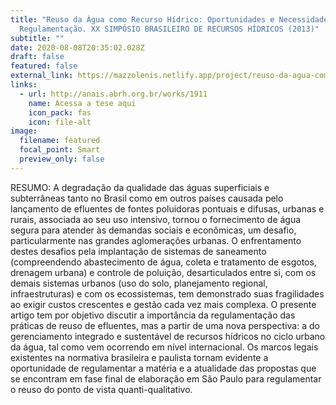 ```yaml
---
title: "Reuso da Água como Recurso Hídrico: Oportunidades e Necessidade de
  Regulamentação. XX SIMPÓSIO BRASILEIRO DE RECURSOS HÍDRICOS (2013)"
subtitle: ""
date: 2020-08-08T20:35:02.028Z
draft: false
featured: false
external_link: https://mazzolenis.netlify.app/project/reuso-da-agua-como-recurso-hidrico-oportunidades-e-necessidade-de-regulamentacao/
links:
  - url: http://anais.abrh.org.br/works/1911
    name: Acessa a tese aqui
    icon_pack: fas
    icon: file-alt
image:
  filename: featured
  focal_point: Smart
  preview_only: false
---
```

RESUMO: A degradação da qualidade das águas superficiais e subterrâneas tanto no Brasil como em outros países causada pelo lançamento de efluentes de fontes poluidoras pontuais e difusas, urbanas e rurais, associada ao seu uso intensivo, tornou o fornecimento de água segura para atender às demandas sociais e econômicas, um desafio, particularmente nas grandes aglomerações urbanas. O enfrentamento destes desafios pela implantação de sistemas de saneamento (compreendendo abastecimento de água, coleta e tratamento de esgotos, drenagem urbana) e controle de poluição, desarticulados entre si, com os demais sistemas urbanos (uso do solo, planejamento regional, infraestruturas) e com os ecossistemas, tem demonstrado suas fragilidades ao exigir custos crescentes e gestão cada vez mais complexa. O presente artigo tem por objetivo discutir a importância da regulamentação das práticas de reuso de efluentes, mas a partir de uma nova perspectiva: a do gerenciamento integrado e sustentável de recursos hídricos no ciclo urbano da água, tal como vem ocorrendo em nível internacional. Os marcos legais existentes na normativa brasileira e paulista tornam evidente a oportunidade de regulamentar a matéria e a atualidade das propostas que se encontram em fase final de elaboração em São Paulo para regulamentar o reuso do ponto de vista quanti-qualitativo.